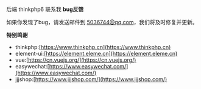 ### 
后端 thinkphp6 联系我
 **bug反馈**

如果你发现了bug，请发送邮件到 5036744@qq.com，我们将及时修复并更新。 

 **特别鸣谢** 
- thinkphp:[https://www.thinkphp.cn](https://www.thinkphp.cn)
- element-ui:[https://element.eleme.cn](https://element.eleme.cn)
- vue:[https://cn.vuejs.org/](https://cn.vuejs.org/)
- easywechat:[https://www.easywechat.com/](https://www.easywechat.com/)
- jjjshop:[https://www.jjjshop.com/](https://www.jjjshop.com/)
